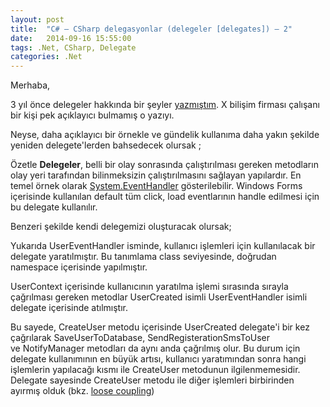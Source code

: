 ```yaml
---
layout: post
title:  "C# – CSharp delegasyonlar (delegeler [delegates]) – 2"
date:   2014-09-16 15:55:00
tags: .Net, CSharp, Delegate
categories: .Net
---
```


Merhaba,

3 yıl önce delegeler hakkında bir şeyler [yazmıştım]({{site.baseurl}}/csharp-delegasyonlar-delegeler-delegates-1/). X bilişim firması çalışanı bir kişi pek açıklayıcı bulmamış o yazıyı.

Neyse, daha açıklayıcı bir örnekle ve gündelik kullanıma daha yakın şekilde yeniden delegete'lerden bahsedecek olursak ;

Özetle **Delegeler**, belli bir olay sonrasında çalıştırılması gereken metodların olay yeri tarafından bilinmeksizin çalıştırılmasını sağlayan yapılardır. En temel örnek olarak [System.EventHandler](http://msdn.microsoft.com/en-us/library/system.eventhandler) gösterilebilir. Windows Forms içerisinde kullanılan default tüm click, load eventlarının handle edilmesi için bu delegate kullanılır.

Benzeri şekilde kendi delegemizi oluşturacak olursak;
<script src="https://gist.github.com/tolpp/b89aa394a10959ccd366.js"></script>

Yukarıda UserEventHandler isminde, kullanıcı işlemleri için kullanılacak bir delegate yaratılmıştır. Bu tanımlama class seviyesinde, doğrudan namespace içerisinde yapılmıştır.

UserContext içerisinde kullanıcının yaratılma işlemi sırasında sırayla çağrılması gereken metodlar UserCreated isimli UserEventHandler isimli delegate içerisinde atılmıştır. 

Bu sayede, CreateUser metodu içerisinde UserCreated delegate'i bir kez çağrılarak SaveUserToDatabase, SendRegisterationSmsToUser ve NotifyManager metodları da aynı anda çağrılmış olur. Bu durum için delegate kullanımının en büyük artısı, kullanıcı yaratımından sonra hangi işlemlerin yapılacağı kısmı ile CreateUser metodunun ilgilenmemesidir. Delegate sayesinde CreateUser metodu ile diğer işlemleri birbirinden ayırmış olduk (bkz. [loose coupling](http://en.wikipedia.org/wiki/Loose_coupling))